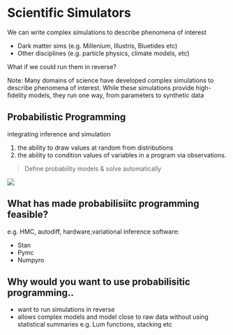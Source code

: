 # Scientific Simulators
We can write complex simulations to describe phenomena of interest

* Dark matter sims (e.g. Millenium, Illustris, Bluetides etc)
* Other disciplines (e.g. particle physics, climate models, etc)

What if we could run them in reverse?

Note: Many domains of science have developed complex simulations to
describe phenomena of interest. While these simulations provide
high-fidelity models, they run one way, from parameters to synthetic data

## Probabilistic Programming
integrating inference and simulation
1) the ability to draw values at random from distributions 
2) the ability to condition values of variables in a program via observations.
> Define probability models & solve automatically

![](Slides/assets/probprog.png?raw=true)<!-- .element height="50%" width="50%" -->


## What has made probabilisiitc programming feasible?
e.g. HMC, autodiff, hardware,variational inference
software:
* Stan
* Pymc
* Numpyro


## Why would you want to use probabilisitic programming..
* want to run simulations in reverse
* allows complex models and model close to raw data without using statistical summaries e.g. Lum functions, stacking etc
